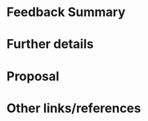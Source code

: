 <!-- This template is used for additonal feedback on ATLAS Website -->

# Feedback Summary

<!-- Include the following detail as necessary:
* What product or feature(s) affected?
* What docs or doc section affected? Include links or paths.
* Is there a problem with a specific document, or a feature/process that's not addressed sufficiently in docs?
* Any other ideas or requests?
-->


# Further details

<!--
* Any concepts, procedures, reference info we could add to make it easier to successfully use ATLAS Website?
* Include use cases, benefits, and/or goals for this work.
* If adding content: What audience is it intended for? (What roles and scenarios?)
-->


# Proposal

<!-- Further specifics for how can we solve the problem. -->


# Other links/references

<!-- Add any references or examples for your proposal. -->
